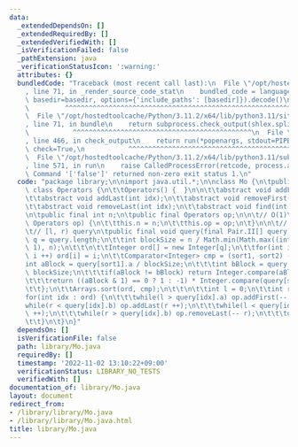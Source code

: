 ```yaml
---
data:
  _extendedDependsOn: []
  _extendedRequiredBy: []
  _extendedVerifiedWith: []
  _isVerificationFailed: false
  _pathExtension: java
  _verificationStatusIcon: ':warning:'
  attributes: {}
  bundledCode: "Traceback (most recent call last):\n  File \"/opt/hostedtoolcache/Python/3.11.2/x64/lib/python3.11/site-packages/onlinejudge_verify/documentation/build.py\"\
    , line 71, in _render_source_code_stat\n    bundled_code = language.bundle(stat.path,\
    \ basedir=basedir, options={'include_paths': [basedir]}).decode()\n          \
    \         ^^^^^^^^^^^^^^^^^^^^^^^^^^^^^^^^^^^^^^^^^^^^^^^^^^^^^^^^^^^^^^^^^^^^^^^^^^^^^^^^^\n\
    \  File \"/opt/hostedtoolcache/Python/3.11.2/x64/lib/python3.11/site-packages/onlinejudge_verify/languages/user_defined.py\"\
    , line 71, in bundle\n    return subprocess.check_output(shlex.split(command))\n\
    \           ^^^^^^^^^^^^^^^^^^^^^^^^^^^^^^^^^^^^^^^^^^^^^\n  File \"/opt/hostedtoolcache/Python/3.11.2/x64/lib/python3.11/subprocess.py\"\
    , line 466, in check_output\n    return run(*popenargs, stdout=PIPE, timeout=timeout,\
    \ check=True,\n           ^^^^^^^^^^^^^^^^^^^^^^^^^^^^^^^^^^^^^^^^^^^^^^^^^^^^^^^^^\n\
    \  File \"/opt/hostedtoolcache/Python/3.11.2/x64/lib/python3.11/subprocess.py\"\
    , line 571, in run\n    raise CalledProcessError(retcode, process.args,\nsubprocess.CalledProcessError:\
    \ Command '['false']' returned non-zero exit status 1.\n"
  code: "package library;\n\nimport java.util.*;\n\nclass Mo {\n\tpublic abstract\
    \ class Operators {\n\t\tOperators() {  }\n\n\t\tabstract void addFirst(int idx);\n\
    \t\tabstract void addLast(int idx);\n\t\tabstract void removeFirst(int idx);\n\
    \t\tabstract void removeLast(int idx);\n\t\tabstract void find(int idx);\n\t}\n\
    \n\tpublic final int n;\n\tpublic final Operators op;\n\n\t// O(1)\n\tMo(int n,\
    \ Operators op) {\n\t\tthis.n = n;\n\t\tthis.op = op;\n\t}\n\n\t// O(QlogQ+aNQ^(1/2))\n\
    \t// [l, r) query\n\tpublic final void query(final Pair.II[] query) {\n\t\tint\
    \ q = query.length;\n\t\tint blockSize = n / Math.min(Math.max((int)Math.ceil(Math.sqrt(q)),\
    \ 1), n);\n\t\t\n\t\tInteger ord[] = new Integer[q];\n\t\tfor(int i = 0; i < q;\
    \ i ++) ord[i] = i;\n\t\tComparator<Integer> cmp = (sort1, sort2) -> {\n\t\t\t\
    int aBlock = query[sort1].a / blockSize;\n\t\t\tint bBlock = query[sort2].a /\
    \ blockSize;\n\t\t\tif(aBlock != bBlock) return Integer.compare(aBlock, bBlock);\n\
    \t\t\treturn ((aBlock & 1) == 0 ? 1 : -1) * Integer.compare(query[sort1].b, query[sort2].b);\n\
    \t\t};\n\t\tArrays.sort(ord, cmp);\n\t\t\n\t\tint l = 0;\n\t\tint r = 0;\n\t\t\
    for(int idx : ord) {\n\t\t\twhile(l > query[idx].a) op.addFirst(-- l);\n\t\t\t\
    while(r < query[idx].b) op.addLast(r ++);\n\t\t\twhile(l < query[idx].a) op.removeFirst(l\
    \ ++);\n\t\t\twhile(r > query[idx].b) op.removeLast(-- r);\n\t\t\top.find(idx);\n\
    \t\t}\n\t}\n}"
  dependsOn: []
  isVerificationFile: false
  path: library/Mo.java
  requiredBy: []
  timestamp: '2022-11-02 13:10:22+09:00'
  verificationStatus: LIBRARY_NO_TESTS
  verifiedWith: []
documentation_of: library/Mo.java
layout: document
redirect_from:
- /library/library/Mo.java
- /library/library/Mo.java.html
title: library/Mo.java
---
```


